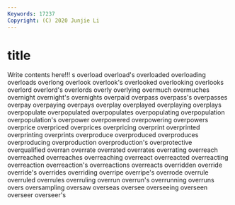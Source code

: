 ```yaml
---
Keywords: 17237
Copyright: (C) 2020 Junjie Li
---
```


# title

Write contents here!!!
s 
overload 
overload's 
overloaded 
overloading 
overloads
overlong 
overlook 
overlook's 
overlooked 
overlooking 
overlooks 
overlord 
overlord's 
overlords 
overly
overlying 
overmuch 
overmuches 
overnight 
overnight's 
overnights 
overpaid 
overpass 
overpass's 
overpasses
overpay 
overpaying 
overpays 
overplay 
overplayed 
overplaying 
overplays 
overpopulate 
overpopulated 
overpopulates
overpopulating 
overpopulation 
overpopulation's 
overpower 
overpowered 
overpowering 
overpowers 
overprice 
overpriced 
overprices
overpricing 
overprint 
overprinted 
overprinting 
overprints 
overproduce 
overproduced 
overproduces 
overproducing 
overproduction
overproduction's 
overprotective 
overqualified 
overran 
overrate 
overrated 
overrates 
overrating 
overreach 
overreached
overreaches 
overreaching 
overreact 
overreacted 
overreacting 
overreaction 
overreaction's 
overreactions 
overreacts 
overridden
override 
override's 
overrides 
overriding 
overripe 
overripe's 
overrode 
overrule 
overruled 
overrules
overruling 
overrun 
overrun's 
overrunning 
overruns 
overs 
oversampling 
oversaw 
overseas 
oversee
overseeing 
overseen 
overseer 
overseer's 
